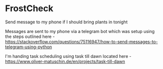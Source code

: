 # FrostCheck
Send message to my phone if I should bring plants in tonight

Messages are sent to my phone via a telegram bot which was setup using the steps outlined here - https://stackoverflow.com/questions/75116947/how-to-send-messages-to-telegram-using-python

I'm handing task scheduling using task till dawn located here - https://www.oliver-matuschin.de/en/projects/task-till-dawn

